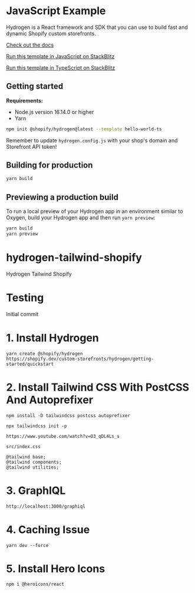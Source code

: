 # JavaScript Example

Hydrogen is a React framework and SDK that you can use to build fast and dynamic Shopify custom storefronts.

[Check out the docs](https://shopify.dev/custom-storefronts/hydrogen)

[Run this template in JavaScript on StackBlitz](https://stackblitz.com/github/Shopify/hydrogen/tree/dist/templates/hello-world-js?file=package.json)

[Run this template in TypeScript on StackBlitz](https://stackblitz.com/github/Shopify/hydrogen/tree/dist/templates/hello-world-js?file=package.json)

## Getting started

**Requirements:**

-   Node.js version 16.14.0 or higher
-   Yarn

```bash
npm init @shopify/hydrogen@latest --template hello-world-ts
```

Remember to update `hydrogen.config.js` with your shop's domain and Storefront API token!

## Building for production

```bash
yarn build
```

## Previewing a production build

To run a local preview of your Hydrogen app in an environment similar to Oxygen, build your Hydrogen app and then run `yarn preview`:

```bash
yarn build
yarn preview
```

# hydrogen-tailwind-shopify

Hydrogen Tailwind Shopify

# Testing

Initial commit

# 1. Install Hydrogen

```
yarn create @shopify/hydrogen
https://shopify.dev/custom-storefronts/hydrogen/getting-started/quickstart
```

# 2. Install Tailwind CSS With PostCSS And Autoprefixer

```
npm install -D tailwindcss postcss autoprefixer

npx tailwindcss init -p

https://www.youtube.com/watch?v=O3_qDL4Ls_s

src/index.css

@tailwind base;
@tailwind components;
@tailwind utilities;

```

# 3. GraphIQL

```
http://localhost:3000/graphiql
```

# 4. Caching Issue

```
yarn dev --force
```

# 5. Install Hero Icons

```
npm i @heroicons/react
```
